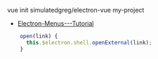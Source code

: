 vue init simulatedgreg/electron-vue my-project

- [Electron-Menus---Tutorial](https://coursetro.com/posts/code/119/Working-with-Electron-Menus---Tutorial)


```js
    open(link) {
      this.$electron.shell.openExternal(link);
    }
```